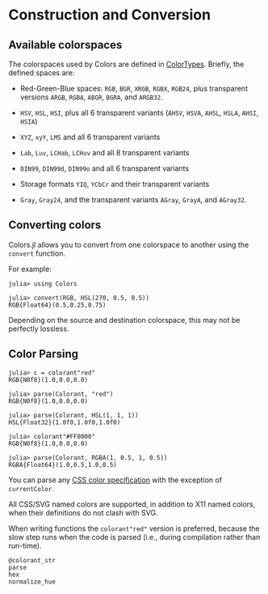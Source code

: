 # Construction and Conversion


## Available colorspaces

The colorspaces used by Colors are defined in [ColorTypes](https://github.com/JuliaGraphics/ColorTypes.jl). Briefly, the defined spaces are:

- Red-Green-Blue spaces: `RGB`, `BGR`, `XRGB`, `RGBX`, `RGB24`, plus transparent versions `ARGB`, `RGBA`, `ABGR`, `BGRA`, and `ARGB32`.

- `HSV`, `HSL`, `HSI`, plus all 6 transparent variants (`AHSV`, `HSVA`, `AHSL`, `HSLA`, `AHSI`, `HSIA`)

- `XYZ`, `xyY`, `LMS` and all 6 transparent variants

- `Lab`, `Luv`, `LCHab`, `LCHuv` and all 8 transparent variants

- `DIN99`, `DIN99d`, `DIN99o` and all 6 transparent variants

- Storage formats `YIQ`, `YCbCr` and their transparent variants

- `Gray`, `Gray24`, and the transparent variants `AGray`, `GrayA`, and `AGray32`.

## Converting colors

Colors.jl allows you to convert from one colorspace to another using the `convert` function.

For example:

```jldoctest example
julia> using Colors

julia> convert(RGB, HSL(270, 0.5, 0.5))
RGB{Float64}(0.5,0.25,0.75)
```

Depending on the source and destination colorspace, this may not be perfectly lossless.

## Color Parsing


```jldoctest example
julia> c = colorant"red"
RGB{N0f8}(1.0,0.0,0.0)

julia> parse(Colorant, "red")
RGB{N0f8}(1.0,0.0,0.0)

julia> parse(Colorant, HSL(1, 1, 1))
HSL{Float32}(1.0f0,1.0f0,1.0f0)

julia> colorant"#FF0000"
RGB{N0f8}(1.0,0.0,0.0)

julia> parse(Colorant, RGBA(1, 0.5, 1, 0.5))
RGBA{Float64}(1.0,0.5,1.0,0.5)
```

You can parse any [CSS color specification](https://developer.mozilla.org/en-US/docs/CSS/color) with the exception of `currentColor`.

All CSS/SVG named colors are supported, in addition to X11 named colors, when their definitions do not clash with SVG.

When writing functions the `colorant"red"` version is preferred, because the slow step runs when the code is parsed (i.e., during compilation rather than run-time).

```@docs
@colorant_str
parse
hex
normalize_hue
```
